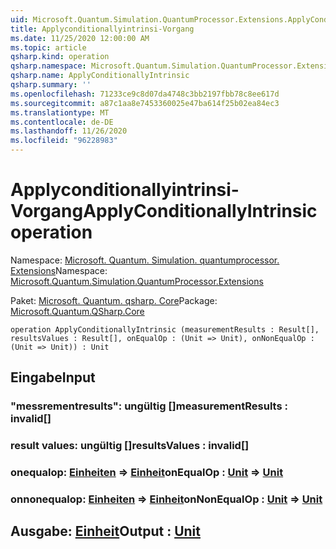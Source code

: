```yaml
---
uid: Microsoft.Quantum.Simulation.QuantumProcessor.Extensions.ApplyConditionallyIntrinsic
title: Applyconditionallyintrinsi-Vorgang
ms.date: 11/25/2020 12:00:00 AM
ms.topic: article
qsharp.kind: operation
qsharp.namespace: Microsoft.Quantum.Simulation.QuantumProcessor.Extensions
qsharp.name: ApplyConditionallyIntrinsic
qsharp.summary: ''
ms.openlocfilehash: 71233ce9c8d07da4748c3bb2197fbb78c8ee617d
ms.sourcegitcommit: a87c1aa8e7453360025e47ba614f25b02ea84ec3
ms.translationtype: MT
ms.contentlocale: de-DE
ms.lasthandoff: 11/26/2020
ms.locfileid: "96228983"
---
```

# <a name="applyconditionallyintrinsic-operation"></a><span data-ttu-id="26b21-102">Applyconditionallyintrinsi-Vorgang</span><span class="sxs-lookup"><span data-stu-id="26b21-102">ApplyConditionallyIntrinsic operation</span></span>

<span data-ttu-id="26b21-103">Namespace: [Microsoft. Quantum. Simulation. quantumprocessor. Extensions](xref:Microsoft.Quantum.Simulation.QuantumProcessor.Extensions)</span><span class="sxs-lookup"><span data-stu-id="26b21-103">Namespace: [Microsoft.Quantum.Simulation.QuantumProcessor.Extensions](xref:Microsoft.Quantum.Simulation.QuantumProcessor.Extensions)</span></span>

<span data-ttu-id="26b21-104">Paket: [Microsoft. Quantum. qsharp. Core](https://nuget.org/packages/Microsoft.Quantum.QSharp.Core)</span><span class="sxs-lookup"><span data-stu-id="26b21-104">Package: [Microsoft.Quantum.QSharp.Core](https://nuget.org/packages/Microsoft.Quantum.QSharp.Core)</span></span>




```qsharp
operation ApplyConditionallyIntrinsic (measurementResults : Result[], resultsValues : Result[], onEqualOp : (Unit => Unit), onNonEqualOp : (Unit => Unit)) : Unit
```


## <a name="input"></a><span data-ttu-id="26b21-105">Eingabe</span><span class="sxs-lookup"><span data-stu-id="26b21-105">Input</span></span>

### <a name="measurementresults--__invalidresult__"></a><span data-ttu-id="26b21-106">"messrementresults": __ungültig <Result>__[]</span><span class="sxs-lookup"><span data-stu-id="26b21-106">measurementResults : __invalid<Result>__[]</span></span>




### <a name="resultsvalues--__invalidresult__"></a><span data-ttu-id="26b21-107">result values: __ungültig <Result>__[]</span><span class="sxs-lookup"><span data-stu-id="26b21-107">resultsValues : __invalid<Result>__[]</span></span>




### <a name="onequalop--unit--unit"></a><span data-ttu-id="26b21-108">onequalop: [Einheiten](xref:microsoft.quantum.lang-ref.unit) => [Einheit](xref:microsoft.quantum.lang-ref.unit)</span><span class="sxs-lookup"><span data-stu-id="26b21-108">onEqualOp : [Unit](xref:microsoft.quantum.lang-ref.unit) => [Unit](xref:microsoft.quantum.lang-ref.unit)</span></span> 




### <a name="onnonequalop--unit--unit"></a><span data-ttu-id="26b21-109">onnonequalop: [Einheiten](xref:microsoft.quantum.lang-ref.unit) => [Einheit](xref:microsoft.quantum.lang-ref.unit)</span><span class="sxs-lookup"><span data-stu-id="26b21-109">onNonEqualOp : [Unit](xref:microsoft.quantum.lang-ref.unit) => [Unit](xref:microsoft.quantum.lang-ref.unit)</span></span> 





## <a name="output--unit"></a><span data-ttu-id="26b21-110">Ausgabe: [Einheit](xref:microsoft.quantum.lang-ref.unit)</span><span class="sxs-lookup"><span data-stu-id="26b21-110">Output : [Unit](xref:microsoft.quantum.lang-ref.unit)</span></span>

